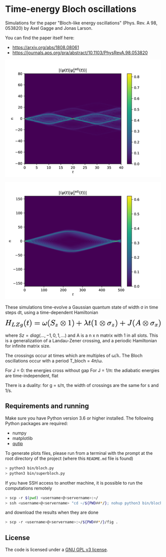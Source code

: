 # Time-energy Bloch oscillations

Simulations for the paper "Bloch-like energy oscillations" (Phys. Rev. A 98, 053820) by Axel Gagge and Jonas Larson.

You can find the paper itself here:

- https://arxiv.org/abs/1808.08061
- https://journals.aps.org/pra/abstract/10.1103/PhysRevA.98.053820

![bloch](/fig/bloch.png "Bloch oscillations")

![superbloch](/fig/superbloch.png "Super-Bloch oscillations")

These simulations time-evolve a Gaussian quantum state of width σ in time steps dt, using a
time-dependent Hamiltonian

![hamiltonian](/fig/h.png "Hamiltonian")

where $Sz = diag(..., -1, 0, 1, ...)$ and A is a n x n matrix with 1 in all
slots. This is a generalization of a Landau-Zener crossing, and a periodic Hamiltonian for infinite matrix size.

The crossings occur at times which are multiples of ω/λ. The Bloch oscillations occur with a period T_bloch = 4π/ω.

For J = 0: the energies cross without gap
For J = 1/π: the adiabatic energies are time-independent, flat

There is a duality: for g = s/π, the width of crossings are the same for s and
1/s.

## Requirements and running

Make sure you have Python version 3.6 or higher installed. The following Python packages are required:

- numpy
- matplotlib
- [qutip](http://qutip.org/)

To generate plots files, please run from a terminal with the prompt at the root directory of the project (where this `README.md` file is found)


```bash
> python3 bin/bloch.py
> python3 bin/superbloch.py
```

If you have SSH access to another machine, it is possible to run the computations remotely

```bash
> scp -r $(pwd) <username>@<servername>:~/
> ssh <username>@<servername> "cd ~/${PWD##*/}; nohup python3 bin/bloch.py > /dev/null 2>&1 &"
```

and download the results when they are done

```bash
> scp -r <username>@<servername>:~/${PWD##*/}/fig .
```

## License

The code is licensed under a [GNU GPL v3 license](https://www.gnu.org/licenses/gpl-3.0.html).
